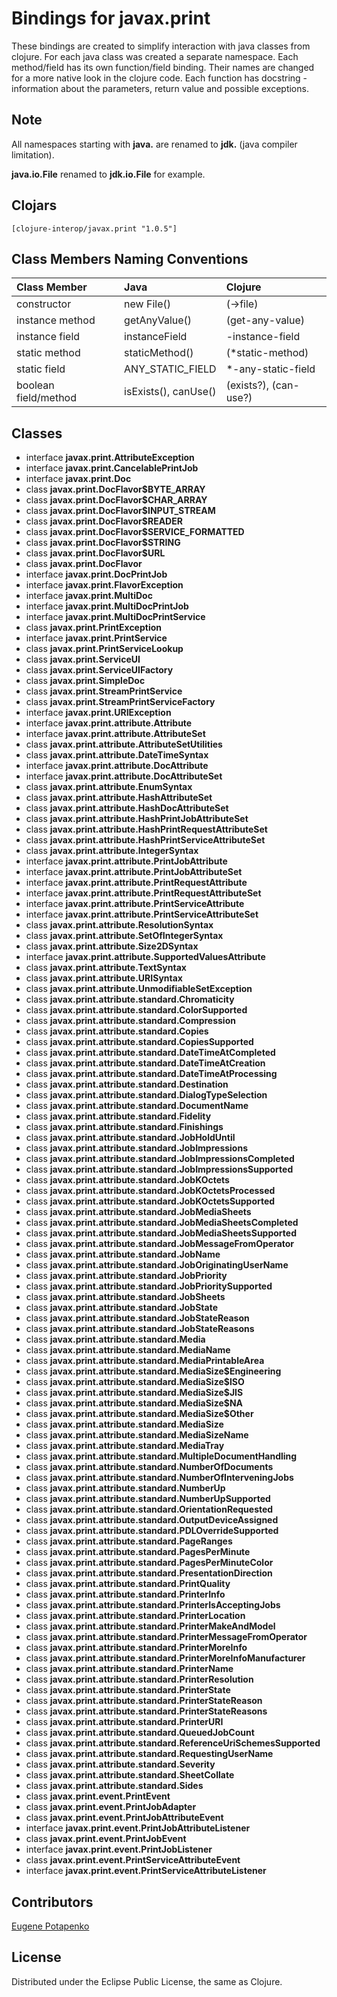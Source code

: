 # Bindings for javax.print

These bindings are created to simplify interaction with java classes from clojure.
For each java class was created a separate namespace.
Each method/field has its own function/field binding.
Their names are changed for a more native look in the clojure code. Each function has docstring - information about the parameters, return value and possible exceptions.

## Note

All namespaces starting with **java.** are renamed to **jdk.** (java compiler limitation). 

**java.io.File** renamed to **jdk.io.File** for example. 




## Clojars

```
[clojure-interop/javax.print "1.0.5"]
```

## Class Members Naming Conventions

| Class Member | Java | Clojure |
|:--|:--|:--|
| constructor | new File() | (->file) |
| instance method | getAnyValue() | (get-any-value) |
| instance field | instanceField | -instance-field |
| static method | staticMethod() | (*static-method) |
| static field | ANY_STATIC_FIELD | *-any-static-field |
| boolean field/method | isExists(), canUse() | (exists?), (can-use?) |

## Classes

- interface **javax.print.AttributeException**
- interface **javax.print.CancelablePrintJob**
- interface **javax.print.Doc**
- class **javax.print.DocFlavor$BYTE_ARRAY**
- class **javax.print.DocFlavor$CHAR_ARRAY**
- class **javax.print.DocFlavor$INPUT_STREAM**
- class **javax.print.DocFlavor$READER**
- class **javax.print.DocFlavor$SERVICE_FORMATTED**
- class **javax.print.DocFlavor$STRING**
- class **javax.print.DocFlavor$URL**
- class **javax.print.DocFlavor**
- interface **javax.print.DocPrintJob**
- interface **javax.print.FlavorException**
- interface **javax.print.MultiDoc**
- interface **javax.print.MultiDocPrintJob**
- interface **javax.print.MultiDocPrintService**
- class **javax.print.PrintException**
- interface **javax.print.PrintService**
- class **javax.print.PrintServiceLookup**
- class **javax.print.ServiceUI**
- class **javax.print.ServiceUIFactory**
- class **javax.print.SimpleDoc**
- class **javax.print.StreamPrintService**
- class **javax.print.StreamPrintServiceFactory**
- interface **javax.print.URIException**
- interface **javax.print.attribute.Attribute**
- interface **javax.print.attribute.AttributeSet**
- class **javax.print.attribute.AttributeSetUtilities**
- class **javax.print.attribute.DateTimeSyntax**
- interface **javax.print.attribute.DocAttribute**
- interface **javax.print.attribute.DocAttributeSet**
- class **javax.print.attribute.EnumSyntax**
- class **javax.print.attribute.HashAttributeSet**
- class **javax.print.attribute.HashDocAttributeSet**
- class **javax.print.attribute.HashPrintJobAttributeSet**
- class **javax.print.attribute.HashPrintRequestAttributeSet**
- class **javax.print.attribute.HashPrintServiceAttributeSet**
- class **javax.print.attribute.IntegerSyntax**
- interface **javax.print.attribute.PrintJobAttribute**
- interface **javax.print.attribute.PrintJobAttributeSet**
- interface **javax.print.attribute.PrintRequestAttribute**
- interface **javax.print.attribute.PrintRequestAttributeSet**
- interface **javax.print.attribute.PrintServiceAttribute**
- interface **javax.print.attribute.PrintServiceAttributeSet**
- class **javax.print.attribute.ResolutionSyntax**
- class **javax.print.attribute.SetOfIntegerSyntax**
- class **javax.print.attribute.Size2DSyntax**
- interface **javax.print.attribute.SupportedValuesAttribute**
- class **javax.print.attribute.TextSyntax**
- class **javax.print.attribute.URISyntax**
- class **javax.print.attribute.UnmodifiableSetException**
- class **javax.print.attribute.standard.Chromaticity**
- class **javax.print.attribute.standard.ColorSupported**
- class **javax.print.attribute.standard.Compression**
- class **javax.print.attribute.standard.Copies**
- class **javax.print.attribute.standard.CopiesSupported**
- class **javax.print.attribute.standard.DateTimeAtCompleted**
- class **javax.print.attribute.standard.DateTimeAtCreation**
- class **javax.print.attribute.standard.DateTimeAtProcessing**
- class **javax.print.attribute.standard.Destination**
- class **javax.print.attribute.standard.DialogTypeSelection**
- class **javax.print.attribute.standard.DocumentName**
- class **javax.print.attribute.standard.Fidelity**
- class **javax.print.attribute.standard.Finishings**
- class **javax.print.attribute.standard.JobHoldUntil**
- class **javax.print.attribute.standard.JobImpressions**
- class **javax.print.attribute.standard.JobImpressionsCompleted**
- class **javax.print.attribute.standard.JobImpressionsSupported**
- class **javax.print.attribute.standard.JobKOctets**
- class **javax.print.attribute.standard.JobKOctetsProcessed**
- class **javax.print.attribute.standard.JobKOctetsSupported**
- class **javax.print.attribute.standard.JobMediaSheets**
- class **javax.print.attribute.standard.JobMediaSheetsCompleted**
- class **javax.print.attribute.standard.JobMediaSheetsSupported**
- class **javax.print.attribute.standard.JobMessageFromOperator**
- class **javax.print.attribute.standard.JobName**
- class **javax.print.attribute.standard.JobOriginatingUserName**
- class **javax.print.attribute.standard.JobPriority**
- class **javax.print.attribute.standard.JobPrioritySupported**
- class **javax.print.attribute.standard.JobSheets**
- class **javax.print.attribute.standard.JobState**
- class **javax.print.attribute.standard.JobStateReason**
- class **javax.print.attribute.standard.JobStateReasons**
- class **javax.print.attribute.standard.Media**
- class **javax.print.attribute.standard.MediaName**
- class **javax.print.attribute.standard.MediaPrintableArea**
- class **javax.print.attribute.standard.MediaSize$Engineering**
- class **javax.print.attribute.standard.MediaSize$ISO**
- class **javax.print.attribute.standard.MediaSize$JIS**
- class **javax.print.attribute.standard.MediaSize$NA**
- class **javax.print.attribute.standard.MediaSize$Other**
- class **javax.print.attribute.standard.MediaSize**
- class **javax.print.attribute.standard.MediaSizeName**
- class **javax.print.attribute.standard.MediaTray**
- class **javax.print.attribute.standard.MultipleDocumentHandling**
- class **javax.print.attribute.standard.NumberOfDocuments**
- class **javax.print.attribute.standard.NumberOfInterveningJobs**
- class **javax.print.attribute.standard.NumberUp**
- class **javax.print.attribute.standard.NumberUpSupported**
- class **javax.print.attribute.standard.OrientationRequested**
- class **javax.print.attribute.standard.OutputDeviceAssigned**
- class **javax.print.attribute.standard.PDLOverrideSupported**
- class **javax.print.attribute.standard.PageRanges**
- class **javax.print.attribute.standard.PagesPerMinute**
- class **javax.print.attribute.standard.PagesPerMinuteColor**
- class **javax.print.attribute.standard.PresentationDirection**
- class **javax.print.attribute.standard.PrintQuality**
- class **javax.print.attribute.standard.PrinterInfo**
- class **javax.print.attribute.standard.PrinterIsAcceptingJobs**
- class **javax.print.attribute.standard.PrinterLocation**
- class **javax.print.attribute.standard.PrinterMakeAndModel**
- class **javax.print.attribute.standard.PrinterMessageFromOperator**
- class **javax.print.attribute.standard.PrinterMoreInfo**
- class **javax.print.attribute.standard.PrinterMoreInfoManufacturer**
- class **javax.print.attribute.standard.PrinterName**
- class **javax.print.attribute.standard.PrinterResolution**
- class **javax.print.attribute.standard.PrinterState**
- class **javax.print.attribute.standard.PrinterStateReason**
- class **javax.print.attribute.standard.PrinterStateReasons**
- class **javax.print.attribute.standard.PrinterURI**
- class **javax.print.attribute.standard.QueuedJobCount**
- class **javax.print.attribute.standard.ReferenceUriSchemesSupported**
- class **javax.print.attribute.standard.RequestingUserName**
- class **javax.print.attribute.standard.Severity**
- class **javax.print.attribute.standard.SheetCollate**
- class **javax.print.attribute.standard.Sides**
- class **javax.print.event.PrintEvent**
- class **javax.print.event.PrintJobAdapter**
- class **javax.print.event.PrintJobAttributeEvent**
- interface **javax.print.event.PrintJobAttributeListener**
- class **javax.print.event.PrintJobEvent**
- interface **javax.print.event.PrintJobListener**
- class **javax.print.event.PrintServiceAttributeEvent**
- interface **javax.print.event.PrintServiceAttributeListener**

## Contributors

[Eugene Potapenko](https://github.com/potapenko/)

## License

Distributed under the Eclipse Public License, the same as Clojure.
